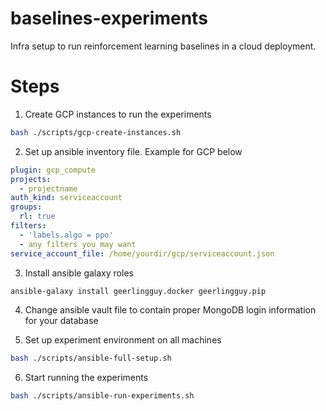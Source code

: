 # baselines-experiments
Infra setup to run reinforcement learning baselines in a cloud deployment.


# Steps

1. Create GCP instances to run the experiments

```bash
bash ./scripts/gcp-create-instances.sh
```

2. Set up ansible inventory file. Example for GCP below

```yaml
plugin: gcp_compute
projects:
  - projectname
auth_kind: serviceaccount
groups:
  rl: true
filters:
  - 'labels.algo = ppo'
  - any filters you may want
service_account_file: /home/yourdir/gcp/serviceaccount.json

```

3. Install ansible galaxy roles

```bash
ansible-galaxy install geerlingguy.docker geerlingguy.pip
```

4. Change ansible vault file to contain proper MongoDB login information for your database

5. Set up experiment environment on all machines

```bash
bash ./scripts/ansible-full-setup.sh
```

6. Start running the experiments

```bash
bash ./scripts/ansible-run-experiments.sh
```
